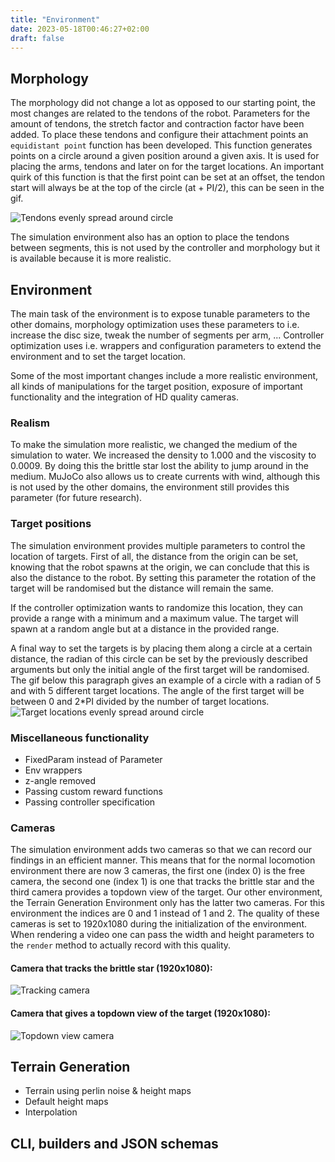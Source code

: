 ```yaml
---
title: "Environment"
date: 2023-05-18T00:46:27+02:00
draft: false
---
```

## Morphology
The morphology did not change a lot as opposed to our starting point, 
the most changes are related to the tendons of the robot. 
Parameters for the amount of tendons, the stretch factor and contraction factor have been added.
To place these tendons and configure their attachment points an `equidistant point` function has been developed.
This function generates points on a circle around a given position around a given axis.
It is used for placing the arms, tendons and later on for the target locations. 
An important quirk of this function is that the first point can be set at an offset, 
the tendon start will always be at the top of the circle (at + PI/2), this can be seen in the gif.

![Tendons evenly spread around circle](/images/tendon.gif)

The simulation environment also has an option to place the tendons between segments,
this is not used by the controller and morphology but it is available because it is more realistic.
## Environment

The main task of the environment is to expose tunable parameters to the other domains, 
morphology optimization uses these parameters to i.e. increase the disc size, tweak the number of segments per arm, ...
Controller optimization uses i.e. wrappers and configuration parameters to extend the environment and to set the target location.

Some of the most important changes include a more realistic environment, all kinds of manipulations for the target position,
exposure of important functionality and the integration of HD quality cameras.

### Realism
To make the simulation more realistic, we changed the medium of the simulation to water.
We increased the density to 1.000 and the viscosity to 0.0009. 
By doing this the brittle star lost the ability to jump around in the medium.
MuJoCo also allows us to create currents with wind, although this is not used by the other domains, the environment still provides this parameter (for future research).

### Target positions
The simulation environment provides multiple parameters to control the location of targets.
First of all, the distance from the origin can be set, knowing that the robot spawns at the origin, we can conclude that this is also the distance to the robot.
By setting this parameter the rotation of the target will be randomised but the distance will remain the same.

If the controller optimization wants to randomize this location, they can provide a range with a minimum and a maximum value.
The target will spawn at a random angle but at a distance in the provided range.

A final way to set the targets is by placing them along a circle at a certain distance, 
the radian of this circle can be set by the previously described arguments but only the initial angle of the first target will be randomised.
The gif below this paragraph gives an example of a circle with a radian of 5 and with 5 different target locations.
The angle of the first target will be between 0 and 2*PI divided by the number of target locations.
![Target locations evenly spread around circle](/images/pos.gif)

### Miscellaneous functionality

- FixedParam instead of Parameter
- Env wrappers
- z-angle removed
- Passing custom reward functions
- Passing controller specification

### Cameras 
The simulation environment adds two cameras so that we can record our findings in an efficient manner.
This means that for the normal locomotion environment there are now 3 cameras, 
the first one (index 0) is the free camera, the second one (index 1) is one that tracks the brittle star 
and the third camera provides a topdown view of the target. 
Our other environment, the Terrain Generation Environment only has the latter two cameras. 
For this environment the indices are 0 and 1 instead of 1 and 2.
The quality of these cameras is set to 1920x1080 during the initialization of the environment.
When rendering a video one can pass the width and height parameters to the `render` method to actually record with this quality.

#### Camera that tracks the brittle star (1920x1080):
![Tracking camera](/images/camera1.png)

#### Camera that gives a topdown view of the target (1920x1080):
![Topdown view camera](/images/camera2.png)

## Terrain Generation
- Terrain using perlin noise & height maps
- Default height maps
- Interpolation


## CLI, builders and JSON schemas
